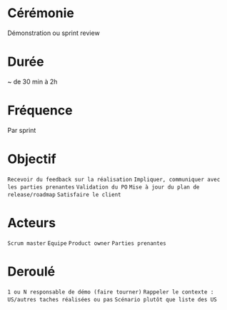 # Cérémonie

Démonstration ou sprint review

# Durée

~ de 30 min à 2h

# Fréquence

Par sprint

# Objectif

`Recevoir du feedback sur la réalisation`
`Impliquer, communiquer avec les parties prenantes`
`Validation du PO`
`Mise à jour du plan de release/roadmap`
`Satisfaire le client`

# Acteurs

`Scrum master`
`Equipe`
`Product owner`
`Parties prenantes`

# Deroulé
 
`1 ou N responsable de démo (faire tourner)`
`Rappeler le contexte : US/autres taches réalisées ou pas`
`Scénario plutôt que liste des US`
